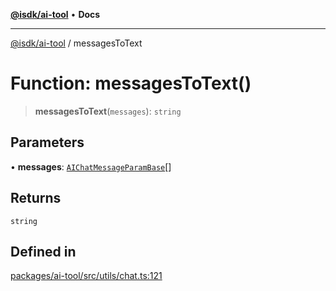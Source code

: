 [**@isdk/ai-tool**](../README.md) • **Docs**

***

[@isdk/ai-tool](../globals.md) / messagesToText

# Function: messagesToText()

> **messagesToText**(`messages`): `string`

## Parameters

• **messages**: [`AIChatMessageParamBase`](../interfaces/AIChatMessageParamBase.md)[]

## Returns

`string`

## Defined in

[packages/ai-tool/src/utils/chat.ts:121](https://github.com/isdk/ai-tool.js/blob/e324043799402aa2caa41711a9168487ab85c166/src/utils/chat.ts#L121)

